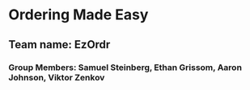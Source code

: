 # Ordering Made Easy
## Team name: EzOrdr
### Group Members: Samuel Steinberg, Ethan Grissom, Aaron Johnson, Viktor Zenkov
